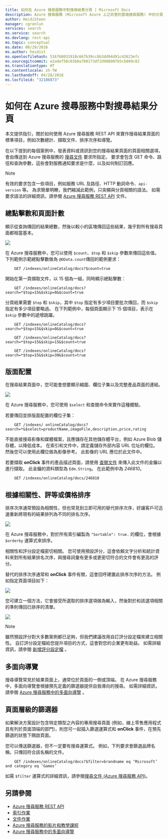 ```yaml
---
title: 如何在 Azure 搜尋服務中對搜尋結果分頁 | Microsoft Docs
description: Azure 搜尋服務 (Microsoft Azure 上之託管的雲端搜尋服務) 中的分頁方式。
author: HeidiSteen
manager: cgronlun
services: search
ms.service: search
ms.devlang: rest-api
ms.topic: conceptual
ms.date: 08/29/2016
ms.author: heidist
ms.openlocfilehash: 516760031918c667b39cc8b3dd94d91c42623efc
ms.sourcegitcommit: e2adef58c03b0a780173df2d988907b5cb809c82
ms.translationtype: HT
ms.contentlocale: zh-TW
ms.lasthandoff: 04/28/2018
ms.locfileid: "32186873"
---
```

# <a name="how-to-page-search-results-in-azure-search"></a>如何在 Azure 搜尋服務中對搜尋結果分頁
本文提供指引，關於如何使用 Azure 搜尋服務 REST API 來實作搜尋結果頁面的標準項目，例如次數總計、擷取文件、排序次序和導覽。

在以下提到的每個案例中，發表資料或資訊到您的搜尋結果頁面的頁面相關選項，會由傳送到 Azure 搜尋服務的 [搜尋文件](https://docs.microsoft.com/rest/api/searchservice/Search-Documents) 要求所指定。 要求會包含 GET 命令、路徑和查詢參數，這些會對服務通知要求是什麼，以及如何制訂回應。

> [!NOTE]
> 有效的要求包含一些項目，例如服務 URL 及路徑、HTTP 動詞命令、`api-version` 等。 為求簡單明瞭，我們縮減此範例，只突顯與分頁相關的語法。 如需要求語法的詳細資訊，請參閱 [Azure 搜尋服務 REST API](https://docs.microsoft.com/rest/api/searchservice) 文件。
> 
> 

## <a name="total-hits-and-page-counts"></a>總點擊數和頁面計數
顯示從查詢傳回的結果總數，然後以較小的區塊傳回這些結果，幾乎對所有搜尋頁面都相當基本。

![][1]

在 Azure 搜尋服務中，您可以使用 `$count`、`$top` 和 `$skip` 參數來傳回這些值。 下列範例示範總點擊數做為 `@OData.count`傳回的範例要求：

        GET /indexes/onlineCatalog/docs?$count=true

開始在第一頁擷取文件，以 15 個為一組，同時顯示總點擊數：

        GET /indexes/onlineCatalog/docs?search=*$top=15&$skip=0&$count=true

分頁結果需要 `$top` 和 `$skip`，其中 `$top` 指定有多少項目要批次傳回，而 `$skip` 指定有多少項目要略過。 在下列範例中，每個頁面顯示下 15 個項目，表示在 `$skip` 參數中的遞增跳躍。

        GET /indexes/onlineCatalog/docs?search=*$top=15&$skip=0&$count=true

        GET /indexes/onlineCatalog/docs?search=*$top=15&$skip=15&$count=true

        GET /indexes/onlineCatalog/docs?search=*$top=15&$skip=30&$count=true

## <a name="layout"></a>版面配置
在搜尋結果頁面中，您可能會想要顯示縮圖、欄位子集以及完整產品頁面的連結。

 ![][2]

在 Azure 搜尋服務中，您可使用 `$select` 和查閱命令來實作這種體驗。

若要傳回並排版面配置的欄位子集：

        GET /indexes/ onlineCatalog/docs?search=*&$select=productName,imageFile,description,price,rating 

不能直接搜尋影像和媒體檔案，且應儲存在其他儲存體平台，例如 Azure Blob 儲存體，以降低成本。 在索引和文件中，請定義儲存外部內容 URL 位址的欄位。 然後您可以使用此欄位做為影像參考。 此影像的 URL 應位於此文件中。

若要擷取 **onClick** 事件的產品描述頁面，請使用 [查閱文件](https://docs.microsoft.com/rest/api/searchservice/Lookup-Document) 來傳入此文件的金鑰以進行擷取。 此金鑰的資料類型為 `Edm.String`。 在此範例中為 *246810*。 

        GET /indexes/onlineCatalog/docs/246810

## <a name="sort-by-relevance-rating-or-price"></a>根據相關性、評等或價格排序
排序次序通常預設為相關性，但也常見到立即可用的替代排序次序，好讓客戶可迅速重新將現有的結果排列為不同的排名次序。

 ![][3]

在 Azure 搜尋服務中，對於所有索引編製為 `"Sortable": true.` 的欄位，會根據 `$orderby` 運算式來排序。

相關性和評分設定檔密切相關。 您可使用預設評分，這會依賴文字分析和統計資料來對所有結果排名次序，與搜尋詞彙有更多或更密切符合的文件會有更高的評分。

替代的排序次序通常和 **onClick** 事件有關，這會回呼建置此排序次序的方法。 例如指定頁面項目如下：

 ![][4]

您可建立一個方法，它會接受所選取的排序選項做為輸入，然後對於和該選項相關的準則傳回已排序的清單。

 ![][5]

> [!NOTE]
> 雖然預設評分對大多數案例都已足夠，但我們建議改用自訂評分設定檔來建立相關性。 自訂評分設定檔給您提升項目的方式，這會對您的企業更有助益。 如需詳細資訊，請參閱 [新增評分設定檔](https://docs.microsoft.com/rest/api/searchservice/Add-scoring-profiles-to-a-search-index) 。 
> 
> 

## <a name="faceted-navigation"></a>多面向導覽
搜尋導覽常見於結果頁面上，通常位於頁面的一側或頂端。 在 Azure 搜尋服務中，多面向導覽會根據預先定義的篩選器提供自我導向的搜尋。 如需詳細資訊，請參閱 [Azure 搜尋服務中的多面向導覽](search-faceted-navigation.md) 。

## <a name="filters-at-the-page-level"></a>頁面層級的篩選器
如果解決方案設計包含特定類型之內容的專用搜尋頁面 (例如，線上零售應用程式具有列於頁面頂端的部門)，則您可一起插入篩選運算式和 **onClick** 事件，在預先篩選的狀態下開啟頁面。 

您可以傳送篩選器，但不一定要有搜尋運算式。 例如，下列要求會篩選品牌名稱，只傳回符合該名稱的文件。

        GET /indexes/onlineCatalog/docs?$filter=brandname eq ‘Microsoft’ and category eq ‘Games’

如需 `$filter` 運算式的詳細資訊，請參閱[搜尋文件 (Azure 搜尋服務 API)](https://docs.microsoft.com/rest/api/searchservice/Search-Documents)。

## <a name="see-also"></a>另請參閱
* [Azure 搜尋服務 REST API](https://docs.microsoft.com/rest/api/searchservice)
* [索引作業](https://docs.microsoft.com/rest/api/searchservice/Index-operations)
* [文件作業](https://docs.microsoft.com/rest/api/searchservice/Document-operations)
* [Azure 搜尋服務的影片和教學課程](search-video-demo-tutorial-list.md)
* [Azure 搜尋服務中的多面向導覽](search-faceted-navigation.md)

<!--Image references-->
[1]: ./media/search-pagination-page-layout/Pages-1-Viewing1ofNResults.PNG
[2]: ./media/search-pagination-page-layout/Pages-2-Tiled.PNG
[3]: ./media/search-pagination-page-layout/Pages-3-SortBy.png
[4]: ./media/search-pagination-page-layout/Pages-4-SortbyRelevance.png
[5]: ./media/search-pagination-page-layout/Pages-5-BuildSort.png 

